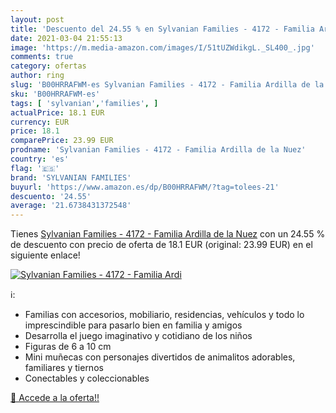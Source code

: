 ```yaml
---
layout: post
title: 'Descuento del 24.55 % en Sylvanian Families - 4172 - Familia Ardi'
date: 2021-03-04 21:55:13
image: 'https://m.media-amazon.com/images/I/51tUZWdikgL._SL400_.jpg'
comments: true
category: ofertas
author: ring
slug: 'B00HRRAFWM-es Sylvanian Families - 4172 - Familia Ardilla de la Nuez'
sku: 'B00HRRAFWM-es'
tags: [ 'sylvanian','families', ]
actualPrice: 18.1 EUR
currency: EUR
price: 18.1
comparePrice: 23.99 EUR
prodname: 'Sylvanian Families - 4172 - Familia Ardilla de la Nuez'
country: 'es'
flag: '🇪🇸'
brand: 'SYLVANIAN FAMILIES'
buyurl: 'https://www.amazon.es/dp/B00HRRAFWM/?tag=tolees-21'
descuento: '24.55'
average: '21.6738431372548'
---
```


Tienes [Sylvanian Families - 4172 - Familia Ardilla de la Nuez](https://www.amazon.es/dp/B00HRRAFWM/?tag=tolees-21) con un 24.55 % de descuento con precio de oferta de 18.1 EUR (original: 23.99 EUR) en el siguiente enlace!

[![Sylvanian Families - 4172 - Familia Ardi](https://m.media-amazon.com/images/I/51tUZWdikgL._SL400_.jpg)](https://www.amazon.es/dp/B00HRRAFWM/?tag=tolees-21)

ℹ️:

- Familias con accesorios, mobiliario, residencias, vehículos y todo lo imprescindible para pasarlo bien en familia y amigos
- Desarrolla el juego imaginativo y cotidiano de los niños
- Figuras de 6 a 10 cm
- Mini muñecas con personajes divertidos de animalitos adorables, familiares y tiernos
- Conectables y coleccionables

[🛒 Accede a la oferta!!](https://www.amazon.es/dp/B00HRRAFWM/?tag=tolees-21)
